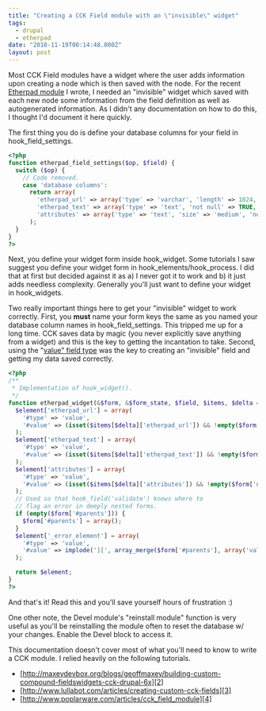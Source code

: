 ```yaml
---
title: "Creating a CCK Field module with an \"invisible\" widget"
tags:
  - drupal
  - etherpad
date: "2010-11-19T00:14:48.000Z"
layout: post
---
```


Most CCK Field modules have a widget where the user adds information upon creating a node which is then saved with the node. For the recent [Etherpad module][0] I wrote, I needed an "invisible" widget which saved with each new node some information from the field definition as well as autogenerated information. As I didn't any documentation on how to do this, I thought I'd document it here quickly.

The first thing you do is define your database columns for your field in hook_field_settings.

````php
<?php
function etherpad_field_settings($op, $field) {
  switch ($op) {
    // Code removed.
    case 'database columns':
      return array(
        'etherpad_url' => array('type' => 'varchar', 'length' => 1024, 'not null' => FALSE,),
        'etherpad_text' => array('type' => 'text', 'not null' => TRUE, 'size' => 'big'),
        'attributes' => array('type' => 'text', 'size' => 'medium', 'not null' => FALSE),
      );
  }
}
?>
````

Next, you define your widget form inside hook_widget. Some tutorials I saw suggest you define your widget form in hook_elements/hook_process. I did that at first but decided against it as a) I never got it to work and b) it just adds needless complexity. Generally you'll just want to define your widget in hook_widgets.

Two really important things here to get your "invisible" widget to work correctly. First, you **must** name your form keys the same as you named your database column names in hook_field_settings. This tripped me up for a long time. CCK saves data by magic (you never explicitly save anything from a widget) and this is the key to getting the incantation to take. Second, using the "[value" field type][1] was the key to creating an "invisible" field and getting my data saved correctly.

````php
<?php
/**
 * Implementation of hook_widget().
 */
function etherpad_widget(&$form, &$form_state, $field, $items, $delta = 0) {
  $element['etherpad_url'] = array(
    '#type' => 'value',
    '#value' => (isset($items[$delta]['etherpad_url']) && !empty($form['nid']['#value'])) ? $items[$delta]['etherpad_url'] : $field['etherpad_url'] . etherpad_generate_padid($field['etherpad_url']),
  );
  $element['etherpad_text'] = array(
    '#type' => 'value',
    '#value' => (isset($items[$delta]['etherpad_text']) && !empty($form['nid']['#value'])) ? $items[$delta]['etherpad_text'] : "default value for now until we have a function to generate one",
  );
  $element['attributes'] = array(
    '#type' => 'value',
    '#value' => (isset($items[$delta]['attributes']) && !empty($form['nid']['#value'])) ? $items[$delta]['attributes'] : serialize($field['attributes']),
  );
  // Used so that hook_field('validate') knows where to
  // flag an error in deeply nested forms.
  if (empty($form['#parents'])) {
    $form['#parents'] = array();
  }
  $element['_error_element'] = array(
    '#type' => 'value',
    '#value' => implode('][', array_merge($form['#parents'], array('value'))),
  );

  return $element;
}
?>
````

And that's it! Read this and you'll save yourself hours of frustration :)

One other note, the Devel module's "reinstall module" function is very useful as you'll be reinstalling the module often to reset the database w/ your changes. Enable the Devel block to access it.

This documentation doesn't cover most of what you'll need to know to write a CCK module. I relied heavily on the following tutorials.

* [http://maxeydevbox.org/blogs/geoffmaxey/building-custom-compound-fieldswidgets-cck-drupal-6x][2]
* [http://www.lullabot.com/articles/creating-custom-cck-fields][3]
* [http://www.poplarware.com/articles/cck_field_module][4]


[0]: http://drupal.org/project/etherpad
[1]: http://api.drupal.org/api/drupal/developer--topics--forms_api_reference.html/6#val
[2]: http://maxeydevbox.org/blogs/geoffmaxey/building-custom-compound-fieldswidgets-cck-drupal-6x
[3]: http://www.lullabot.com/articles/creating-custom-cck-fields
[4]: http://www.poplarware.com/articles/cck_field_module
